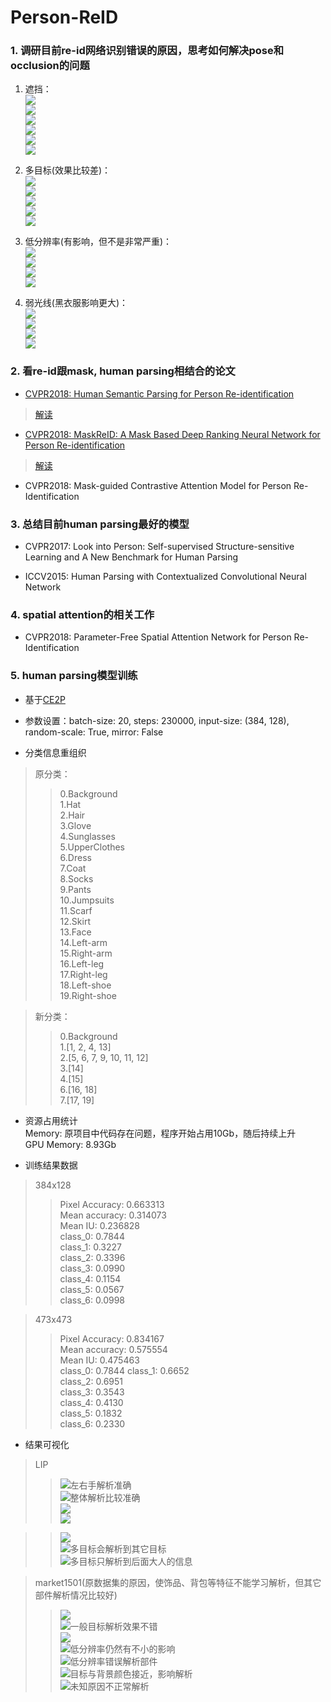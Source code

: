 # Person-ReID

### 1. 调研目前re-id网络识别错误的原因，思考如何解决pose和occlusion的问题

1. 遮挡：  
![](visualize/re-id_origin/00002132_0008_00000000.jpg)  
![](visualize/re-id_origin/00001804_0001_00000000.jpg)  
![](visualize/re-id_origin/00001699_0001_00000000.jpg)  
![](visualize/re-id_origin/00001683_0001_00000000.jpg)  
![](visualize/re-id_origin/00000075_0002_00000000.jpg)  
![](visualize/re-id_origin/00000803_0001_00000000.jpg)  

2. 多目标(效果比较差)：  
![](visualize/re-id_origin/00000786_0000_00000000.jpg)  
![](visualize/re-id_origin/00000817_0000_00000000.jpg)  
![](visualize/re-id_origin/00000821_0000_00000000.jpg)  
![](visualize/re-id_origin/00000828_0000_00000000.jpg)  
![](visualize/re-id_origin/00001478_0001_00000000.jpg)

3. 低分辨率(有影响，但不是非常严重)：  
![](visualize/re-id_origin/00000352_0001_00000000.jpg)  
![](visualize/re-id_origin/00000448_0006_00000000.jpg)  
![](visualize/re-id_origin/00000537_0001_00000000.jpg)  
![](visualize/re-id_origin/00001505_0004_00000000.jpg)  

4. 弱光线(黑衣服影响更大)：  
![](visualize/re-id_origin/00000765_0001_00000000.jpg)  
![](visualize/re-id_origin/00001319_0000_00000000.jpg)  
![](visualize/re-id_origin/00001322_0000_00000000.jpg)  
![](visualize/re-id_origin/00001363_0001_00000000.jpg)

### 2. 看re-id跟mask, human parsing相结合的论文

- [CVPR2018: Human Semantic Parsing for Person Re-identification](https://github.com/wyg1997/PersonReID-paper/blob/master/documents/CVPR2018/Kalayeh_Human_Semantic_Parsing_CVPR_2018.pdf)   
>[解读](https://github.com/wyg1997/PersonReID-paper/blob/master/reading/CVPR2018/Kalayeh_Human_Semantic_Parsing_CVPR2018.md)

- [CVPR2018: MaskReID: A Mask Based Deep Ranking Neural Network for Person Re-identification](https://github.com/wyg1997/PersonReID-paper/blob/master/documents/CVPR2018/LiQi_MaskReID_A_Mask_Based_Deep_Ranking_Neural_Network_for_Reid_CVPR_2018.pdf)  
>[解读](https://github.com/wyg1997/PersonReID-paper/blob/master/reading/CVPR2018/Lei_MaskReID_CVPR2018.md)

- CVPR2018: Mask-guided Contrastive Attention Model for Person Re-Identification

### 3. 总结目前human parsing最好的模型

- CVPR2017: Look into Person: Self-supervised Structure-sensitive Learning and A New Benchmark for Human Parsing

- ICCV2015: Human Parsing with Contextualized Convolutional Neural Network

### 4. spatial attention的相关工作

- CVPR2018: Parameter-Free Spatial Attention Network for Person Re-Identification

### 5. human parsing模型训练

- 基于[CE2P](https://github.com/liutinglt/CE2P)  

- 参数设置：batch-size: 20, steps: 230000, input-size: (384, 128), random-scale: True, mirror: False  

- 分类信息重组织  

> 原分类：
>> 0.Background  
1.Hat  
2.Hair  
3.Glove  
4.Sunglasses  
5.UpperClothes  
6.Dress  
7.Coat  
8.Socks  
9.Pants  
10.Jumpsuits  
11.Scarf  
12.Skirt  
13.Face  
14.Left-arm  
15.Right-arm  
16.Left-leg  
17.Right-leg  
18.Left-shoe  
19.Right-shoe

> 新分类：
>> 0.Background  
1.[1, 2, 4, 13]  
2.[5, 6, 7, 9, 10, 11, 12]  
3.[14]  
4.[15]  
6.[16, 18]  
7.[17, 19]


- 资源占用统计  
Memory: 原项目中代码存在问题，程序开始占用10Gb，随后持续上升  
GPU Memory: 8.93Gb

- 训练结果数据  

> 384x128
>> Pixel Accuracy: 0.663313  
Mean accuracy: 0.314073  
Mean IU: 0.236828  
class_0: 0.7844  
class_1: 0.3227  
class_2: 0.3396  
class_3: 0.0990  
class_4: 0.1154  
class_5: 0.0567  
class_6: 0.0998

> 473x473
>> Pixel Accuracy: 0.834167  
Mean accuracy: 0.575554  
Mean IU: 0.475463  
class_0: 0.7844
class_1: 0.6652   
class_2: 0.6951  
class_3: 0.3543  
class_4: 0.4130  
class_5: 0.1832  
class_6: 0.2330


- 结果可视化

> LIP
>> ![](visualize/human_parsing/171017_566909.png)左右手解析准确  
>> ![](visualize/human_parsing/196574_436289.png)整体解析比较准确  
>> ![](visualize/human_parsing/276420_495518.png)  
>> ![](visualize/human_parsing/407159_1275257.png)

>> ![](visualize/human_parsing/339595_465232.png)  
>> ![](visualize/human_parsing/376295_206426.png)多目标会解析到其它目标  
>> ![](visualize/human_parsing/536570_212328.png)多目标只解析到后面大人的信息  

> market1501(原数据集的原因，使饰品、背包等特征不能学习解析，但其它部件解析情况比较好)
>> ![](visualize/human_parsing/00000032_0006_00000004.png)  
>> ![](visualize/human_parsing/00000278_0004_00000008.png)一般目标解析效果不错  
>> ![](visualize/human_parsing/00000348_0002_00000002.png)  
>> ![](visualize/human_parsing/00000126_0002_00000001.png)低分辨率仍然有不小的影响  
>> ![](visualize/human_parsing/00000569_0003_00000000.png)低分辨率错误解析部件  
>> ![](visualize/human_parsing/00000316_0006_00000004.png)目标与背景颜色接近，影响解析  
>> ![](visualize/human_parsing/00001191_0006_00000004.png)未知原因不正常解析  

